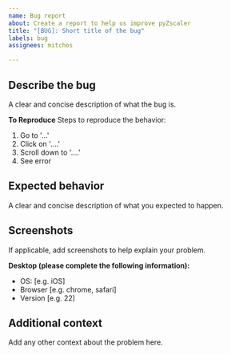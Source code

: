 ```yaml
---
name: Bug report
about: Create a report to help us improve pyZscaler
title: "[BUG]: Short title of the bug"
labels: bug
assignees: mitchos

---
```


Describe the bug
----------------------
A clear and concise description of what the bug is.

**To Reproduce**
Steps to reproduce the behavior:
1. Go to '...'
2. Click on '....'
3. Scroll down to '....'
4. See error

Expected behavior
------------------------
A clear and concise description of what you expected to happen.

Screenshots
----------------
If applicable, add screenshots to help explain your problem.

**Desktop (please complete the following information):**
 - OS: [e.g. iOS]
 - Browser [e.g. chrome, safari]
 - Version [e.g. 22]

Additional context
-------------------------
Add any other context about the problem here.
